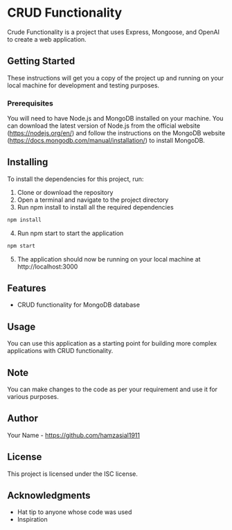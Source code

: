 
# CRUD Functionality

Crude Functionality is a project that uses Express, Mongoose, and OpenAI to create a web application.

## Getting Started

These instructions will get you a copy of the project up and running on your local machine for development and testing purposes.

### Prerequisites
You will need to have Node.js and MongoDB installed on your machine. You can download the latest version of Node.js from the official website (https://nodejs.org/en/) and follow the instructions on the MongoDB website (https://docs.mongodb.com/manual/installation/) to install MongoDB.

## Installing

To install the dependencies for this project, run:

1. Clone or download the repository <br>
2. Open a terminal and navigate to the project directory <br>
3. Run npm install to install all the required dependencies <br>

```bash
npm install 
```
4. Run npm start to start the application <br>

```bash
npm start 
```
5. The application should now be running on your local machine at http://localhost:3000 <br>


## Features
* CRUD functionality for MongoDB database

## Usage
You can use this application as a starting point for building more complex applications with CRUD functionality.

## Note

You can make changes to the code as per your requirement and use it for various purposes.

## Author

Your Name - https://github.com/hamzasial1911

 ## License 
 
This project is licensed under the ISC license.

## Acknowledgments
* Hat tip to anyone whose code was used <br>
* Inspiration <br>
